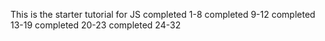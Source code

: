 This is the starter tutorial for JS
completed 1-8
completed 9-12
completed 13-19
completed 20-23
completed 24-32